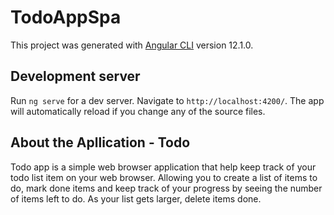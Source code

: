 # TodoAppSpa

This project was generated with [Angular CLI](https://github.com/angular/angular-cli) version 12.1.0.

## Development server

Run `ng serve` for a dev server. Navigate to `http://localhost:4200/`. The app will automatically reload if you change any of the source files.

## About the Apllication - Todo

Todo app is a simple web browser application that help keep track of your todo list item on your web browser. Allowing you to create a list of items to do, mark done items and keep track of your progress by seeing the number of items left to do. As your list gets larger, delete items done.
